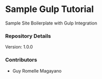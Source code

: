 # Sample Gulp Tutorial #

Sample Site Boilerplate with Gulp Integration

### Repository Details ###

Version: 1.0.0

### Contributors ###

* Guy Romelle Magayano
